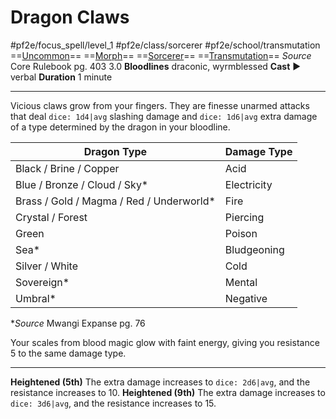 # Dragon Claws
#pf2e/focus_spell/level_1 #pf2e/class/sorcerer #pf2e/school/transmutation 
==[Uncommon](Uncommon.md)== ==[Morph](Morph.md)== ==[Sorcerer](Sorcerer.md)== ==[Transmutation](Transmutation.md)==
*Source* Core Rulebook pg. 403 3.0
**Bloodlines** draconic, wyrmblessed
**Cast** ► verbal
**Duration** 1 minute

---
Vicious claws grow from your fingers. They are finesse unarmed attacks that deal `dice: 1d4|avg` slashing damage and `dice: 1d6|avg` extra damage of a type determined by the dragon in your bloodline.

| Dragon Type                              | Damage Type |
| ---------------------------------------- | ----------- |
| Black / Brine / Copper                   | Acid        |
| Blue / Bronze / Cloud / Sky*             | Electricity |
| Brass / Gold / Magma / Red / Underworld* | Fire        |
| Crystal / Forest                         | Piercing    |
| Green                                    | Poison      |
| Sea*                                     | Bludgeoning |
| Silver / White                           | Cold        |
| Sovereign*                               | Mental      |
| Umbral*                                  | Negative    |
**Source* Mwangi Expanse pg. 76

Your scales from blood magic glow with faint energy, giving you resistance 5 to the same damage type.

<hr>

**Heightened (5th)** The extra damage increases to `dice: 2d6|avg`, and the resistance increases to 10.
**Heightened (9th)** The extra damage increases to `dice: 3d6|avg`, and the resistance increases to 15.